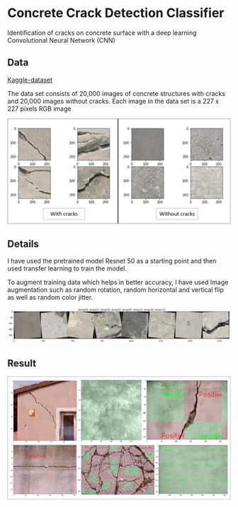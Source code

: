 # Concrete Crack Detection Classifier

Identification of cracks on concrete surface with a deep learning Convolutional Neural Network (CNN)

## Data

[Kaggle-dataset](https://www.kaggle.com/arunrk7/surface-crack-detection)

The data set consists of 20,000 images of concrete structures with cracks and 20,000 images without cracks. Each image in the data set is a 227 x 227 pixels RGB image

![](images/cracks_dataset.png)

## Details

I have used the pretrained model Resnet 50 as a starting point and then used transfer learning to train the model. 

To augment training data which helps in better accuracy, I have used Image augmentation such as random rotation, random horizontal and vertical flip as well as random color jitter.

![](images/augment.png)

## Result 

![](images/Cracks_NoCracks1.png)


